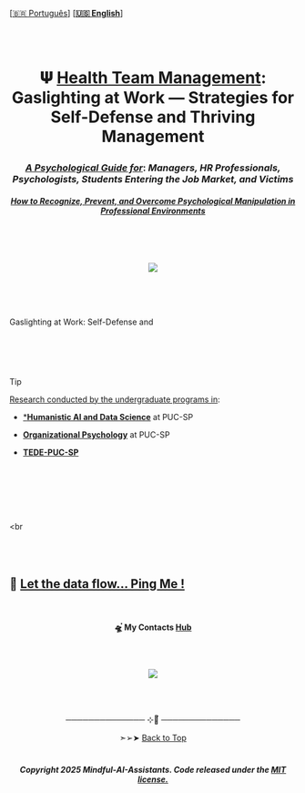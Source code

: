 <br><br>
 
 
 \[[🇧🇷 Português](README.pt_BR.md)\] \[**[🇺🇸 English](README.md)**\]


<br><br>


# <p align="center">  𝚿 [Health Team Management](): Gaslighting at Work — Strategies for Self-Defense and Thriving Management
### <p align="center">  [***A Psychological Guide for***](): ***Managers, HR Professionals, Psychologists, Students Entering the Job Market, and Victims***
#### <p align="center"> [***How to Recognize, Prevent, and Overcome Psychological Manipulation in Professional Environments***]()


<br><br><br>


<p align="center">
   <img src="https://github.com/user-attachments/assets/791a69e2-d09a-429f-9257-f6667fff5c04 ">
 </p>

<br><br><br>


Gaslighting at Work: Self-Defense and

#  

<br><br>

<!--End-->


> [!TIP]
>
> [Research conducted by the undergraduate programs in]():
>
>   * [***Humanistic AI and Data Science**]() at PUC-SP
>
>   * [**Organizational Psychology**]() at PUC-SP
>
>   * [**TEDE-PUC-SP**]()
>  
> 

<br><br>
  




































<br><br>
<br><br
<br><br>
<br><br>


## 💌 [Let the data flow... Ping Me !](mailto:fabicampanari@proton.me)

<br>


#### <p align="center">  🛸๋ My Contacts [Hub](https://linktr.ee/fabianacampanari)


<br>

### <p align="center"> <img src="https://github.com/user-attachments/assets/517fc573-7607-4c5d-82a7-38383cc0537d" />


<br><br>

<p align="center">  ────────────── ⊹🔭๋ ──────────────

<!--
<p align="center">  ────────────── 🛸๋*ੈ✩* 🔭*ੈ₊ ──────────────
-->

<br>

<p align="center"> ➣➢➤ <a href="#top">Back to Top </a>
  

  
#
 
##### <p align="center">Copyright 2025 Mindful-AI-Assistants. Code released under the  [MIT license.](https://github.com/Mindful-AI-Assistants/CDIA-Entrepreneurship-Soft-Skills-PUC-SP/blob/21961c2693169d461c6e05900e3d25e28a292297/LICENSE)




